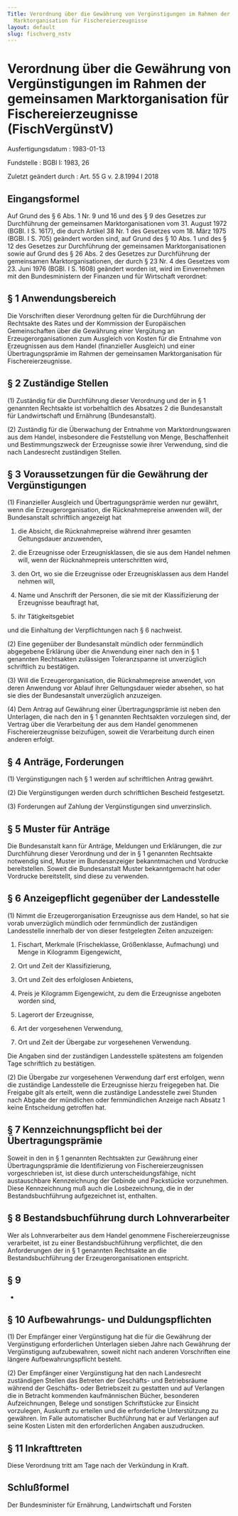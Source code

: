 ```yaml
---
Title: Verordnung über die Gewährung von Vergünstigungen im Rahmen der gemeinsamen
  Marktorganisation für Fischereierzeugnisse
layout: default
slug: fischverg_nstv
---
```


# Verordnung über die Gewährung von Vergünstigungen im Rahmen der gemeinsamen Marktorganisation für Fischereierzeugnisse (FischVergünstV)

Ausfertigungsdatum
:   1983-01-13

Fundstelle
:   BGBl I: 1983, 26

Zuletzt geändert durch
:   Art. 55 G v. 2.8.1994 I 2018


## Eingangsformel

Auf Grund des § 6 Abs. 1 Nr. 9 und 16 und des § 9 des Gesetzes zur
Durchführung der gemeinsamen Marktorganisationen vom 31. August 1972
(BGBl. I S. 1617), die durch Artikel 38 Nr. 1 des Gesetzes vom 18.
März 1975 (BGBl. I S. 705) geändert worden sind, auf Grund des § 10
Abs. 1 und des § 12 des Gesetzes zur Durchführung der gemeinsamen
Marktorganisationen sowie auf Grund des § 26 Abs. 2 des Gesetzes zur
Durchführung der gemeinsamen Marktorganisationen, der durch § 23 Nr. 4
des Gesetzes vom 23. Juni 1976 (BGBl. I S. 1608) geändert worden ist,
wird im Einvernehmen mit den Bundesministern der Finanzen und für
Wirtschaft verordnet:


## § 1 Anwendungsbereich

Die Vorschriften dieser Verordnung gelten für die Durchführung der
Rechtsakte des Rates und der Kommission der Europäischen
Gemeinschaften über die Gewährung einer Vergütung an
Erzeugerorganisationen zum Ausgleich von Kosten für die Entnahme von
Erzeugnissen aus dem Handel (finanzieller Ausgleich) und einer
Übertragungsprämie im Rahmen der gemeinsamen Marktorganisation für
Fischereierzeugnisse.


## § 2 Zuständige Stellen

(1) Zuständig für die Durchführung dieser Verordnung und der in § 1
genannten Rechtsakte ist vorbehaltlich des Absatzes 2 die
Bundesanstalt für Landwirtschaft und Ernährung (Bundesanstalt).

(2) Zuständig für die Überwachung der Entnahme von Marktordnungswaren
aus dem Handel, insbesondere die Feststellung von Menge,
Beschaffenheit und Bestimmungszweck der Erzeugnisse sowie ihrer
Verwendung, sind die nach Landesrecht zuständigen Stellen.


## § 3 Voraussetzungen für die Gewährung der Vergünstigungen

(1) Finanzieller Ausgleich und Übertragungsprämie werden nur gewährt,
wenn die Erzeugerorganisation, die Rücknahmepreise anwenden will, der
Bundesanstalt schriftlich angezeigt hat

1.  die Absicht, die Rücknahmepreise während ihrer gesamten Geltungsdauer
    anzuwenden,


2.  die Erzeugnisse oder Erzeugnisklassen, die sie aus dem Handel nehmen
    will, wenn der Rücknahmepreis unterschritten wird,


3.  den Ort, wo sie die Erzeugnisse oder Erzeugnisklassen aus dem Handel
    nehmen will,


4.  Name und Anschrift der Personen, die sie mit der Klassifizierung der
    Erzeugnisse beauftragt hat,


5.  ihr Tätigkeitsgebiet



und die Einhaltung der Verpflichtungen nach § 6 nachweist.

(2) Eine gegenüber der Bundesanstalt mündlich oder fernmündlich
abgegebene Erklärung über die Anwendung einer nach den in § 1
genannten Rechtsakten zulässigen Toleranzspanne ist unverzüglich
schriftlich zu bestätigen.

(3) Will die Erzeugerorganisation, die Rücknahmepreise anwendet, von
deren Anwendung vor Ablauf ihrer Geltungsdauer wieder absehen, so hat
sie dies der Bundesanstalt unverzüglich anzuzeigen.

(4) Dem Antrag auf Gewährung einer Übertragungsprämie ist neben den
Unterlagen, die nach den in § 1 genannten Rechtsakten vorzulegen sind,
der Vertrag über die Verarbeitung der aus dem Handel genommenen
Fischereierzeugnisse beizufügen, soweit die Verarbeitung durch einen
anderen erfolgt.


## § 4 Anträge, Forderungen

(1) Vergünstigungen nach § 1 werden auf schriftlichen Antrag gewährt.

(2) Die Vergünstigungen werden durch schriftlichen Bescheid
festgesetzt.

(3) Forderungen auf Zahlung der Vergünstigungen sind unverzinslich.


## § 5 Muster für Anträge

Die Bundesanstalt kann für Anträge, Meldungen und Erklärungen, die zur
Durchführung dieser Verordnung und der in § 1 genannten Rechtsakte
notwendig sind, Muster im Bundesanzeiger bekanntmachen und Vordrucke
bereitstellen. Soweit die Bundesanstalt Muster bekanntgemacht hat oder
Vordrucke bereitstellt, sind diese zu verwenden.


## § 6 Anzeigepflicht gegenüber der Landesstelle

(1) Nimmt die Erzeugerorganisation Erzeugnisse aus dem Handel, so hat
sie vorab unverzüglich mündlich oder fernmündlich der zuständigen
Landesstelle innerhalb der von dieser festgelegten Zeiten anzuzeigen:

1.  Fischart, Merkmale (Frischeklasse, Größenklasse, Aufmachung) und Menge
    in Kilogramm Eigengewicht,


2.  Ort und Zeit der Klassifizierung,


3.  Ort und Zeit des erfolglosen Anbietens,


4.  Preis je Kilogramm Eigengewicht, zu dem die Erzeugnisse angeboten
    worden sind,


5.  Lagerort der Erzeugnisse,


6.  Art der vorgesehenen Verwendung,


7.  Ort und Zeit der Übergabe zur vorgesehenen Verwendung.



Die Angaben sind der zuständigen Landesstelle spätestens am folgenden
Tage schriftlich zu bestätigen.

(2) Die Übergabe zur vorgesehenen Verwendung darf erst erfolgen, wenn
die zuständige Landesstelle die Erzeugnisse hierzu freigegeben hat.
Die Freigabe gilt als erteilt, wenn die zuständige Landesstelle zwei
Stunden nach Abgabe der mündlichen oder fernmündlichen Anzeige nach
Absatz 1 keine Entscheidung getroffen hat.


## § 7 Kennzeichnungspflicht bei der Übertragungsprämie

Soweit in den in § 1 genannten Rechtsakten zur Gewährung einer
Übertragungsprämie die Identifizierung von Fischereierzeugnissen
vorgeschrieben ist, ist diese durch unterscheidungsfähige, nicht
austauschbare Kennzeichnung der Gebinde und Packstücke vorzunehmen.
Diese Kennzeichnung muß auch die Losbezeichnung, die in der
Bestandsbuchführung aufgezeichnet ist, enthalten.


## § 8 Bestandsbuchführung durch Lohnverarbeiter

Wer als Lohnverarbeiter aus dem Handel genommene Fischereierzeugnisse
verarbeitet, ist zu einer Bestandsbuchführung verpflichtet, die den
Anforderungen der in § 1 genannten Rechtsakte an die
Bestandsbuchführung der Erzeugerorganisationen entspricht.


## § 9

-


## § 10 Aufbewahrungs- und Duldungspflichten

(1) Der Empfänger einer Vergünstigung hat die für die Gewährung der
Vergünstigung erforderlichen Unterlagen sieben Jahre nach Gewährung
der Vergünstigung aufzubewahren, soweit nicht nach anderen
Vorschriften eine längere Aufbewahrungspflicht besteht.

(2) Der Empfänger einer Vergünstigung hat den nach Landesrecht
zuständigen Stellen das Betreten der Geschäfts- und Betriebsräume
während der Geschäfts- oder Betriebszeit zu gestatten und auf
Verlangen die in Betracht kommenden kaufmännischen Bücher, besonderen
Aufzeichnungen, Belege und sonstigen Schriftstücke zur Einsicht
vorzulegen, Auskunft zu erteilen und die erforderliche Unterstützung
zu gewähren. Im Falle automatischer Buchführung hat er auf Verlangen
auf seine Kosten Listen mit den erforderlichen Angaben auszudrucken.


## § 11 Inkrafttreten

Diese Verordnung tritt am Tage nach der Verkündung in Kraft.


## Schlußformel

Der Bundesminister für Ernährung, Landwirtschaft und Forsten

